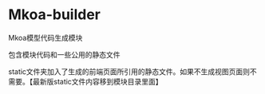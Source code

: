 # Mkoa-builder
Mkoa模型代码生成模块

包含模块代码和一些公用的静态文件

static文件夹加入了生成的前端页面所引用的静态文件。如果不生成视图页面则不需要。【最新版static文件内容移到模块目录里面】
